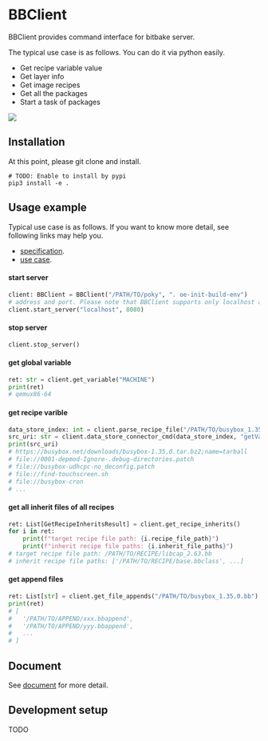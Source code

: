 # BBClient
BBClient provides command interface for bitbake server. 

<!--
[![NPM Version][npm-image]][npm-url]
[![Build Status][travis-image]][travis-url]
[![Downloads Stats][npm-downloads]][npm-url]
-->

The typical use case is as follows. You can do it via python easily.  

* Get recipe variable value
* Get layer info
* Get image recipes
* Get all the packages
* Start a task of packages

![](header.png)

## Installation
At this point, please git clone and install.

```
# TODO: Enable to install by pypi  
pip3 install -e .
```

<!--
Linux:

```sh
npm install my-crazy-module --save
```
-->

## Usage example

Typical use case is as follows. If you want to know more detail, see following links may help you.  

* [specification](https://angrymane.github.io/bbclient/bbclient.html).  
* [use case](https://angrymane.github.io/bbclient/usecase.html).  

#### start server
```python
client: BBClient = BBClient("/PATH/TO/poky", ". oe-init-build-env")
# address and port. Please note that BBClient supports only localhost at this point.
client.start_server("localhost", 8080) 
```

#### stop server
```python
client.stop_server()
```

#### get global variable
```python
ret: str = client.get_variable("MACHINE")
print(ret)
# qemux86-64
```

#### get recipe varible
```python
data_store_index: int = client.parse_recipe_file("/PATH/TO/busybox_1.35.0.bb")
src_uri: str = client.data_store_connector_cmd(data_store_index, "getVar", "SRC_URI")
print(src_uri)
# https://busybox.net/downloads/busybox-1.35.0.tar.bz2;name=tarball
# file://0001-depmod-Ignore-.debug-directories.patch
# file://busybox-udhcpc-no_deconfig.patch
# file://find-touchscreen.sh
# file://busybox-cron
# ...
```

#### get all inherit files of all recipes
```python
ret: List[GetRecipeInheritsResult] = client.get_recipe_inherits()
for i in ret:
    print(f"target recipe file path: {i.recipe_file_path}") 
    print(f"inherit recipe file paths: {i.inherit_file_paths}") 
# target recipe file path: /PATH/TO/RECIPE/libcap_2.63.bb
# inherit recipe file paths: ['/PATH/TO/RECIPE/base.bbclass', ...]
```

#### get append files
```python
ret: List[str] = client.get_file_appends("/PATH/TO/busybox_1.35.0.bb")
print(ret) 
# [
#   '/PATH/TO/APPEND/xxx.bbappend',
#   '/PATH/TO/APPEND/yyy.bbappend',
#   ...
# ]
```

## Document
See [document](https://angrymane.github.io/bbclient/) for more detail.  

## Development setup

TODO

<!--
Describe how to install all development dependencies and how to run an automated test-suite of some kind. Potentially do this for multiple platforms.

```sh
make install
npm test
```
-->
